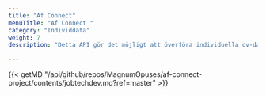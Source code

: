 ```yaml
---
title: "Af Connect"
menuTitle: "Af Connect "
category: "Individdata"
weight: 7
description: "Detta API gör det möjligt att överföra individuella cv-data lagrade i Arbetsförmedlingen MinProfil till en annan tjänst efter användarens samtycke"

---
```

{{< getMD "/api/github/repos/MagnumOpuses/af-connect-project/contents/jobtechdev.md?ref=master" >}}